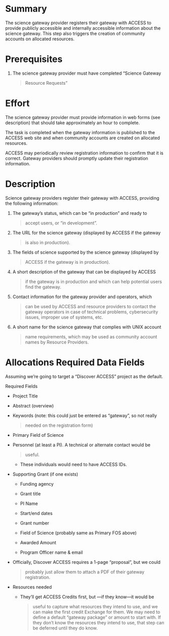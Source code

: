 # Summary

The science gateway provider registers their gateway with ACCESS to
provide publicly accessible and internally accessible information about
the science gateway. This step also triggers the creation of community
accounts on allocated resources.

# Prerequisites

1.  The science gateway provider must have completed “Science Gateway
    > Resource Requests”

# Effort

The science gateway provider must provide information in web forms (see
description) that should take approximately an hour to complete.

The task is completed when the gateway information is published to the
ACCESS web site and when community accounts are created on allocated
resources.

ACCESS may periodically review registration information to confirm that
it is correct. Gateway providers should promptly update their
registration information.

# Description

Science gateway providers register their gateway with ACCESS, providing
the following information:

1.  The gateway’s status, which can be “in production” and ready to
    > accept users, or “in development”.

2.  The URL for the science gateway (displayed by ACCESS if the gateway
    > is also in production).

3.  The fields of science supported by the science gateway (displayed by
    > ACCESS if the gateway is in production).

4.  A short description of the gateway that can be displayed by ACCESS
    > if the gateway is in production and which can help potential users
    > find the gateway.

5.  Contact information for the gateway provider and operators, which
    > can be used by ACCESS and resource providers to contact the
    > gateway operators in case of technical problems, cybersecurity
    > issues, improper use of systems, etc.

6.  A short name for the science gateway that complies with UNIX account
    > name requirements, which may be used as community account names by
    > Resource Providers.

# Allocations Required Data Fields

Assuming we’re going to target a “Discover ACCESS” project as the
default.

Required Fields

- Project Title

- Abstract (overview)

- Keywords (note: this could just be entered as “gateway”, so not really
  > needed on the registration form)

- Primary Field of Science

- Personnel (at least a PI). A technical or alternate contact would be
  > useful.

  - These individuals would need to have ACCESS IDs.

- Supporting Grant (if one exists)

  - Funding agency

  - Grant title

  - PI Name

  - Start/end dates

  - Grant number

  - Field of Science (probably same as Primary FOS above)

  - Awarded Amount

  - Program Officer name & email

- Officially, Discover ACCESS requires a 1-page “proposal”, but we could
  > probably just allow them to attach a PDF of their gateway
  > registration.

- Resources needed

  - They’ll get ACCESS Credits first, but —if they know—it would be
    > useful to capture what resources they intend to use, and we can
    > make the first credit Exchange for them. We may need to define a
    > default “gateway package” or amount to start with. If they don’t
    > know the resources they intend to use, that step can be deferred
    > until they do know.
